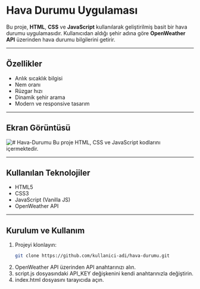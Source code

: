 # Hava Durumu Uygulaması

Bu proje, **HTML**, **CSS** ve **JavaScript** kullanılarak geliştirilmiş basit bir hava durumu uygulamasıdır. Kullanıcıdan aldığı şehir adına göre **OpenWeather API** üzerinden hava durumu bilgilerini getirir.

---

## Özellikler
- Anlık sıcaklık bilgisi
- Nem oranı
- Rüzgar hızı
- Dinamik şehir arama
- Modern ve responsive tasarım

---

## Ekran Görüntüsü
![# Hava-Durumu
 Bu proje HTML, CSS ve JavaScript kodlarını içermektedir.
](https://github.com/sedanurpeker/Hava-Durumu/blob/main/Ekran%20g%C3%B6r%C3%BCnt%C3%BCs%C3%BC%202025-08-10%20225753.png)

---

## Kullanılan Teknolojiler
- HTML5
- CSS3
- JavaScript (Vanilla JS)
- OpenWeather API

---

## Kurulum ve Kullanım
1. Projeyi klonlayın:
   ```bash
   git clone https://github.com/kullanici-adi/hava-durumu.git
2. OpenWeather API üzerinden API anahtarınızı alın.
3. script.js dosyasındaki API_KEY değişkenini kendi anahtarınızla değiştirin.
4. index.html dosyasını tarayıcıda açın.

